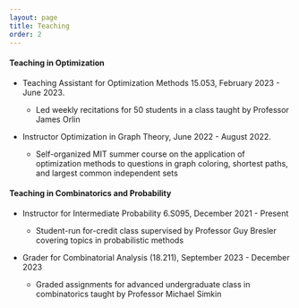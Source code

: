 ```yaml
---
layout: page
title: Teaching
order: 2
---
```



<h4>Teaching in Optimization</h4>

- Teaching Assistant for Optimization Methods 15.053, February 2023 - June 2023.
  - Led weekly recitations for 50 students in a class taught by Professor James Orlin


- Instructor Optimization in Graph Theory, June 2022 - August 2022. 
  - Self-organized MIT summer course on the application of optimization methods to questions in graph coloring, shortest paths, and largest common independent sets
 
  
<h4>Teaching in Combinatorics and Probability</h4>

- Instructor for Intermediate Probability 6.S095, December 2021 - Present
  - Student-run for-credit class supervised by Professor Guy Bresler covering topics in probabilistic methods


- Grader for Combinatorial Analysis (18.211), September 2023 - December 2023
  - Graded assignments for advanced undergraduate class in combinatorics taught by Professor Michael Simkin


